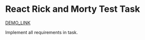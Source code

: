 # React Rick and Morty Test Task

[DEMO_LINK](https://misha200119.github.io/rick-and-morty-api-TT/)

Implement all requirements in task.